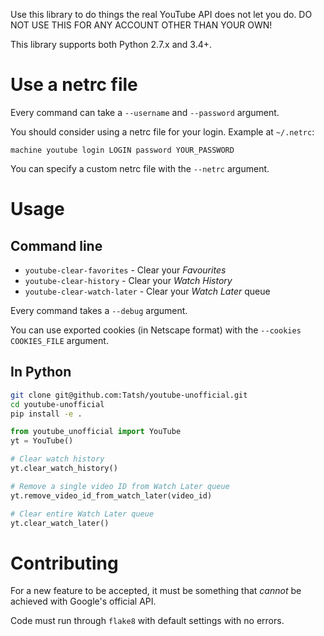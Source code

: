 Use this library to do things the real YouTube API does not let you do. DO NOT USE THIS FOR ANY ACCOUNT OTHER THAN YOUR OWN!

This library supports both Python 2.7.x and 3.4+.

# Use a netrc file

Every command can take a `--username` and `--password` argument.

You should consider using a netrc file for your login. Example at `~/.netrc`:

```
machine youtube login LOGIN password YOUR_PASSWORD
```

You can specify a custom netrc file with the `--netrc` argument.

# Usage

## Command line

* `youtube-clear-favorites` - Clear your *Favourites*
* `youtube-clear-history` - Clear your *Watch History*
* `youtube-clear-watch-later` - Clear your *Watch Later* queue

Every command takes a `--debug` argument.

You can use exported cookies (in Netscape format) with the `--cookies COOKIES_FILE` argument.

## In Python

```bash
git clone git@github.com:Tatsh/youtube-unofficial.git
cd youtube-unofficial
pip install -e .
```

```python
from youtube_unofficial import YouTube
yt = YouTube()

# Clear watch history
yt.clear_watch_history()

# Remove a single video ID from Watch Later queue
yt.remove_video_id_from_watch_later(video_id)

# Clear entire Watch Later queue
yt.clear_watch_later()
```

# Contributing

For a new feature to be accepted, it must be something that *cannot* be achieved with Google's official API.

Code must run through `flake8` with default settings with no errors.
